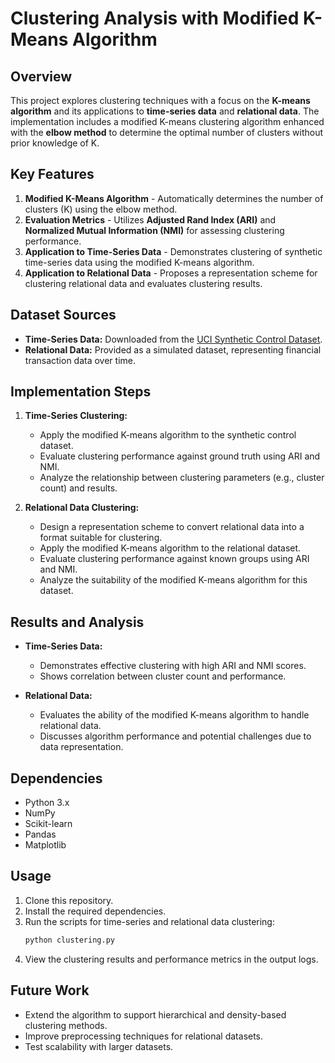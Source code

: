 # Clustering Analysis with Modified K-Means Algorithm

## Overview
This project explores clustering techniques with a focus on the **K-means algorithm** and its applications to **time-series data** and **relational data**. The implementation includes a modified K-means clustering algorithm enhanced with the **elbow method** to determine the optimal number of clusters without prior knowledge of K.

## Key Features
1. **Modified K-Means Algorithm** - Automatically determines the number of clusters (K) using the elbow method.
2. **Evaluation Metrics** - Utilizes **Adjusted Rand Index (ARI)** and **Normalized Mutual Information (NMI)** for assessing clustering performance.
3. **Application to Time-Series Data** - Demonstrates clustering of synthetic time-series data using the modified K-means algorithm.
4. **Application to Relational Data** - Proposes a representation scheme for clustering relational data and evaluates clustering results.

## Dataset Sources
- **Time-Series Data:** Downloaded from the [UCI Synthetic Control Dataset](http://kdd.ics.uci.edu/databases/synthetic_control/synthetic_control.html).
- **Relational Data:** Provided as a simulated dataset, representing financial transaction data over time.

## Implementation Steps
1. **Time-Series Clustering:**
   - Apply the modified K-means algorithm to the synthetic control dataset.
   - Evaluate clustering performance against ground truth using ARI and NMI.
   - Analyze the relationship between clustering parameters (e.g., cluster count) and results.

2. **Relational Data Clustering:**
   - Design a representation scheme to convert relational data into a format suitable for clustering.
   - Apply the modified K-means algorithm to the relational dataset.
   - Evaluate clustering performance against known groups using ARI and NMI.
   - Analyze the suitability of the modified K-means algorithm for this dataset.

## Results and Analysis
- **Time-Series Data:**
  - Demonstrates effective clustering with high ARI and NMI scores.
  - Shows correlation between cluster count and performance.

- **Relational Data:**
  - Evaluates the ability of the modified K-means algorithm to handle relational data.
  - Discusses algorithm performance and potential challenges due to data representation.

## Dependencies
- Python 3.x
- NumPy
- Scikit-learn
- Pandas
- Matplotlib

## Usage
1. Clone this repository.
2. Install the required dependencies.
3. Run the scripts for time-series and relational data clustering:
   ```bash
   python clustering.py
   ```
4. View the clustering results and performance metrics in the output logs.

## Future Work
- Extend the algorithm to support hierarchical and density-based clustering methods.
- Improve preprocessing techniques for relational datasets.
- Test scalability with larger datasets.

